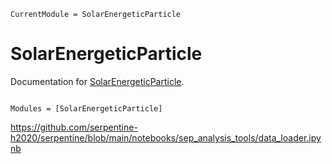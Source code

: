 ```@meta
CurrentModule = SolarEnergeticParticle
```

# SolarEnergeticParticle

Documentation for [SolarEnergeticParticle](https://github.com/Beforerr/SolarEnergeticParticle.jl).

```@index
```

```@autodocs
Modules = [SolarEnergeticParticle]
```


https://github.com/serpentine-h2020/serpentine/blob/main/notebooks/sep_analysis_tools/data_loader.ipynb